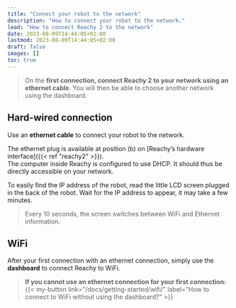 ```yaml
---
title: "Connect your robot to the network"
description: "How to connect your robot to the network."
lead: "How to connect Reachy 2 to the network"
date: 2023-08-09T14:44:05+02:00
lastmod: 2023-08-09T14:44:05+02:00
draft: false
images: []
toc: true
---
```

> On the **first connection, connect Reachy 2 to your network using an ethernet cable**. You will then be able to choose another network using the dashboard.

## Hard-wired connection

Use an **ethernet cable** to connect your robot to the network.  

The ethernet plug is available at position (b) on [Reachy’s hardware interface]({{< ref "reachy2" >}}).  
The computer inside Reachy is configured to use DHCP. It should thus be directly accessible on your network.  

To easily find the IP address of the robot, read the little LCD screen plugged in the back of the robot. Wait for the IP address to appear, it may take a few minutes.  

> Every 10 seconds, the screen switches between WiFi and Ethernet information.  


## WiFi

After your first connection with an ethernet connection, simply use the **dashboard** to connect Reachy to WiFi.  


> **If you cannot use an ethernet connection for your first connection:**
> {{< my-button link="/docs/getting-started/wifi/" label="How to connect to WiFi without using the dashboard?" >}}